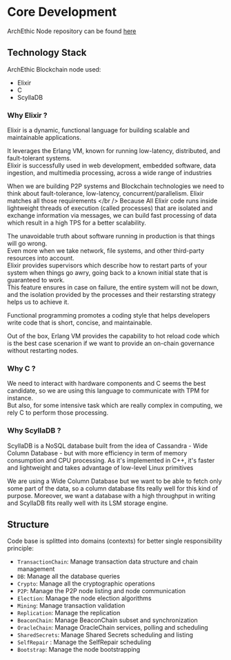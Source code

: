 # Core Development

ArchEthic Node repository can be found [here](https://github.com/archethic-foundation/archethic-node)


## Technology Stack

ArchEthic Blockchain node used:
- Elixir
- C
- ScyllaDB

### Why Elixir ?

Elixir is a dynamic, functional language for building scalable and maintainable applications.

It leverages the Erlang VM, known for running low-latency, distributed, and fault-tolerant systems. <br />Elixir is successfully used in web development, embedded software, data ingestion, and multimedia processing, across a wide range of industries

When we are building P2P systems and Blockchain technologies we need to think about fault-tolerance, low-latency, concurrent/parallelism.
Elixir matches all those requirements </br /> 
Because All Elixir code runs inside lightweight threads of execution (called processes) that are isolated and exchange information via messages, we can build fast
processing of data which result in a high TPS for a better scalability.

The unavoidable truth about software running in production is that things will go wrong. <br />
Even more when we take network, file systems, and other third-party resources into account. <br />
Elixir provides supervisors which describe how to restart parts of your system when things go awry, going back to a known initial state that is guaranteed to work. <br />
This feature ensures in case on failure, the entire system will not be down, and the isolation provided by the processes and their restarsting strategy helps us to achieve it.

Functional programming promotes a coding style that helps developers write code that is short, concise, and maintainable.

Out of the box, Erlang VM provides the capability to hot reload code which is the best case scenarion if we want to provide an on-chain governance without restarting nodes.

### Why C ?

We need to interact with hardware components and C seems the best candidate, so we are using this language to communicate with TPM for instance. <br />
But also, for some intensive task which are really complex in computing, we rely C to perform those processing.

### Why ScyllaDB ?

ScyllaDB is a NoSQL database built from the idea of Cassandra - Wide Column Database - but with more efficiency in term of memory consumption and CPU processing.
As it's implemented in C++, it's faster and lightweight and takes advantage of low-level Linux primitives

We are using a Wide Column Database but we want to be able to fetch only some part of the data, so a column database fits really well for this kind of purpose.
Moreover, we want a database with a high throughput in writing and ScyllaDB fits really well with its LSM storage engine.

## Structure

Code base is splitted into domains (contexts) for better single responsibility principle:
- `TransactionChain`: Manage transaction data structure and chain management
- `DB`: Manage all the database queries
- `Crypto`: Manage all the cryptographic operations
- `P2P`: Manage the P2P node listing and node communication
- `Election`: Manage the node election algorithms
- `Mining`: Manage transaction validation
- `Replication`: Manage the replication
- `BeaconChain`: Manage BeaconChain subset and synchronization
- `OracleChain`: Manage OracleChain services, polling and scheduling
- `SharedSecrets`: Manage Shared Secrets scheduling and listing
- `SelfRepair` : Manage the SelfRepair scheduling
- `Bootstrap`: Manage the node bootstrapping
